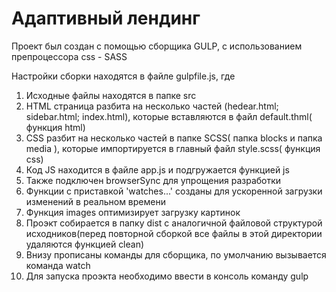 # Адаптивный лендинг

Проект был создан с помощью сборщика GULP, с использованием препроцессора css - SASS

Настройки сборки находятся в файле gulpfile.js, где
  1) Исходные файлы находятся в папке src
  2) HTML страница разбита на несколько частей (hedear.html; sidebar.html; index.html), которые вставляются в файл default.thml( функция html)
  3) CSS разбит на несколько частей в папке SCSS( папка blocks и папка media ), которые импортируется в главный файл style.scss( функция css)
  4) Код JS находится в файле app.js и подгружается функцией js  
  5) Также подключен browserSync для упрощения разработки
  6) Функции с приставкой 'watches...' созданы для ускоренной загрузки изменений в реальном времени
  7) Функция images оптимизирует загрузку картинок 
  8) Проэкт собирается в папку dist с аналогичной файловой структурой исходников(перед повторной сборкой все файлы в этой директории удаляются функцией clean)
  9) Внизу прописаны команды для сборщика, по умолчанию вызывается команда watch
  10) Для запуска проэкта необходимо ввести в консоль команду gulp
  
